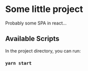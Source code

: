 # Some little project

Probably some SPA in react...

## Available Scripts

In the project directory, you can run:

### `yarn start`
